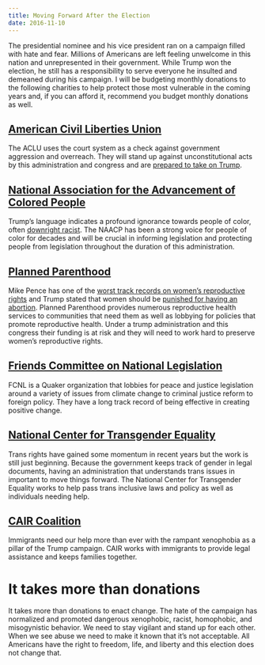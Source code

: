 ```yaml
---
title: Moving Forward After the Election
date: 2016-11-10
---
```


The presidential nominee and his vice president ran on a campaign filled with hate and fear. Millions of Americans are left feeling unwelcome in this nation and unrepresented in their government. While Trump won the election, he still has a responsibility to serve everyone he insulted and demeaned during his campaign. I will be budgeting monthly donations to the following charities to help protect those most vulnerable in the coming years and, if you can afford it, recommend you budget monthly donations as well.

## [American Civil Liberties Union](https://www.aclu.org/)

The ACLU uses the court system as a check against government aggression and overreach. They will stand up against unconstitutional acts by this administration and congress and are [prepared to take on Trump](https://www.aclu.org/blog/speak-freely/if-donald-trump-implements-his-proposed-policies-well-see-him-court).

## [National Association for the Advancement of Colored People](http://www.naacp.org/)

Trump’s language indicates a profound ignorance towards people of color, often [downright racist](http://www.politico.com/story/2016/06/paul-ryan-trump-judge-223991). The NAACP has been a strong voice for people of color for decades and will be crucial in informing legislation and protecting people from legislation throughout the duration of this administration.

## [Planned Parenthood](https://www.plannedparenthood.org/)

Mike Pence has one of the [worst track records on women’s reproductive rights](http://www.cosmopolitan.com/politics/a4494411/mike-pence-anti-abortion-views/) and Trump stated that women should be [punished for having an abortion](http://www.nytimes.com/2016/03/31/us/politics/donald-trump-abortion.html). Planned Parenthood provides numerous reproductive health services to communities that need them as well as lobbying for policies that promote reproductive health. Under a trump administration and this congress their funding is at risk and they will need to work hard to preserve women’s reproductive rights.

## [Friends Committee on National Legislation](https://www.fcnl.org/)

FCNL is a Quaker organization that lobbies for peace and justice legislation around a variety of issues from climate change to criminal justice reform to foreign policy. They have a long track record of being effective in creating positive change.

## [National Center for Transgender Equality](http://www.transequality.org/)

Trans rights have gained some momentum in recent years but the work is still just beginning. Because the government keeps track of gender in legal documents, having an administration that understands trans issues in important to move things forward. The National Center for Transgender Equality works to help pass trans inclusive laws and policy as well as individuals needing help.

## [CAIR Coalition](https://www.caircoalition.org/)

Immigrants need our help more than ever with the rampant xenophobia as a pillar of the Trump campaign. CAIR works with immigrants to provide legal assistance and keeps families together.

# It takes more than donations

It takes more than donations to enact change. The hate of the campaign has normalized and promoted dangerous xenophobic, racist, homophobic, and misogynistic behavior. We need to stay vigilant and stand up for each other. When we see abuse we need to make it known that it’s not acceptable. All Americans have the right to freedom, life, and liberty and this election does not change that.